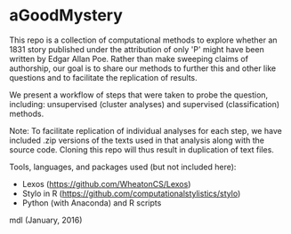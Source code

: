 # aGoodMystery
This repo is a collection of computational methods to explore whether an 1831 story
published under the attribution of only 'P' might have been written by Edgar Allan Poe.
Rather than make sweeping claims of authorship, our goal is to share our methods 
to further this and other like questions and to facilitate the replication of results.

We present a workflow of steps that were taken to probe the question, including:
unsupervised (cluster analyses) and supervised (classification) methods.

Note: To facilitate replication of individual analyses for each step, we have included .zip versions of
the texts used in that analysis along with the source code. Cloning this repo will thus result
in duplication of text files.

Tools, languages, and packages used (but not included here):
- Lexos (https://github.com/WheatonCS/Lexos)
- Stylo in R (https://github.com/computationalstylistics/stylo)
- Python (with Anaconda) and R scripts

mdl (January, 2016)

